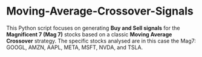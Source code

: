 # Moving-Average-Crossover-Signals
This Python script focuses on generating **Buy and Sell signals** for the **Magnificent 7 (Mag 7)** stocks based on a classic **Moving Average Crossover** strategy. The specific stocks analysed are in this case the Mag7: GOOGL, AMZN, AAPL, META, MSFT, NVDA, and TSLA.
